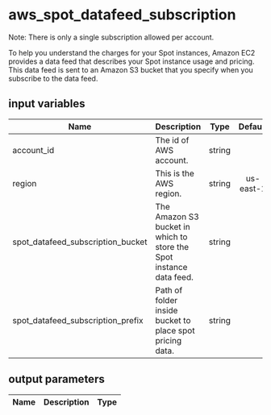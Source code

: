 # aws_spot_datafeed_subscription

Note: There is only a single subscription allowed per account.

To help you understand the charges for your Spot instances, Amazon EC2 provides a data feed that describes your Spot instance usage and pricing. This data feed is sent to an Amazon S3 bucket that you specify when you subscribe to the data feed.

## input variables

| Name | Description | Type | Default | Required |
|------|-------------|:----:|:-----:|:-----:|
|account_id|The id of AWS account.|string||Yes|
|region|This is the AWS region.|string|us-east-1|Yes|
|spot_datafeed_subscription_bucket|The Amazon S3 bucket in which to store the Spot instance data feed.|string||Yes|
|spot_datafeed_subscription_prefix|Path of folder inside bucket to place spot pricing data.|string||Yes|

## output parameters

| Name | Description | Type |
|------|-------------|:----:|
